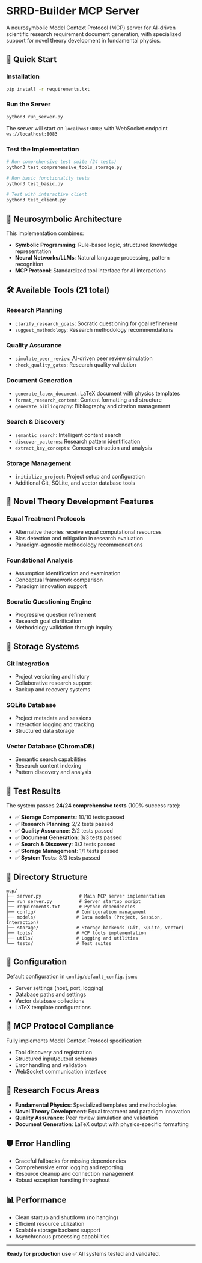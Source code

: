 # SRRD-Builder MCP Server

A neurosymbolic Model Context Protocol (MCP) server for AI-driven scientific research requirement document generation, with specialized support for novel theory development in fundamental physics.

## 🚀 Quick Start

### Installation
```bash
pip install -r requirements.txt
```

### Run the Server
```bash
python3 run_server.py
```
The server will start on `localhost:8083` with WebSocket endpoint `ws://localhost:8083`

### Test the Implementation
```bash
# Run comprehensive test suite (24 tests)
python3 test_comprehensive_tools_storage.py

# Run basic functionality tests
python3 test_basic.py

# Test with interactive client
python3 test_client.py
```

## 🧠 Neurosymbolic Architecture

This implementation combines:
- **Symbolic Programming**: Rule-based logic, structured knowledge representation
- **Neural Networks/LLMs**: Natural language processing, pattern recognition
- **MCP Protocol**: Standardized tool interface for AI interactions

## 🛠️ Available Tools (21 total)

### Research Planning
- `clarify_research_goals`: Socratic questioning for goal refinement
- `suggest_methodology`: Research methodology recommendations

### Quality Assurance  
- `simulate_peer_review`: AI-driven peer review simulation
- `check_quality_gates`: Research quality validation

### Document Generation
- `generate_latex_document`: LaTeX document with physics templates
- `format_research_content`: Content formatting and structure
- `generate_bibliography`: Bibliography and citation management

### Search & Discovery
- `semantic_search`: Intelligent content search
- `discover_patterns`: Research pattern identification  
- `extract_key_concepts`: Concept extraction and analysis

### Storage Management
- `initialize_project`: Project setup and configuration
- Additional Git, SQLite, and vector database tools

## 🔬 Novel Theory Development Features

### Equal Treatment Protocols
- Alternative theories receive equal computational resources
- Bias detection and mitigation in research evaluation
- Paradigm-agnostic methodology recommendations

### Foundational Analysis
- Assumption identification and examination
- Conceptual framework comparison
- Paradigm innovation support

### Socratic Questioning Engine
- Progressive question refinement
- Research goal clarification
- Methodology validation through inquiry

## 💾 Storage Systems

### Git Integration
- Project versioning and history
- Collaborative research support
- Backup and recovery systems

### SQLite Database
- Project metadata and sessions
- Interaction logging and tracking
- Structured data storage

### Vector Database (ChromaDB)
- Semantic search capabilities
- Research content indexing
- Pattern discovery and analysis

## 🧪 Test Results

The system passes **24/24 comprehensive tests** (100% success rate):

- ✅ **Storage Components**: 10/10 tests passed
- ✅ **Research Planning**: 2/2 tests passed  
- ✅ **Quality Assurance**: 2/2 tests passed
- ✅ **Document Generation**: 3/3 tests passed
- ✅ **Search & Discovery**: 3/3 tests passed
- ✅ **Storage Management**: 1/1 tests passed
- ✅ **System Tests**: 3/3 tests passed

## 📁 Directory Structure

```
mcp/
├── server.py              # Main MCP server implementation
├── run_server.py          # Server startup script
├── requirements.txt       # Python dependencies
├── config/               # Configuration management
├── models/               # Data models (Project, Session, Interaction)
├── storage/              # Storage backends (Git, SQLite, Vector)
├── tools/                # MCP tools implementation
├── utils/                # Logging and utilities
└── tests/                # Test suites
```

## 🔧 Configuration

Default configuration in `config/default_config.json`:
- Server settings (host, port, logging)
- Database paths and settings
- Vector database collections
- LaTeX template configurations

## 🔌 MCP Protocol Compliance

Fully implements Model Context Protocol specification:
- Tool discovery and registration
- Structured input/output schemas
- Error handling and validation
- WebSocket communication interface

## 🎯 Research Focus Areas

- **Fundamental Physics**: Specialized templates and methodologies
- **Novel Theory Development**: Equal treatment and paradigm innovation
- **Quality Assurance**: Peer review simulation and validation
- **Document Generation**: LaTeX output with physics-specific formatting

## 🛡️ Error Handling

- Graceful fallbacks for missing dependencies
- Comprehensive error logging and reporting
- Resource cleanup and connection management
- Robust exception handling throughout

## 📊 Performance

- Clean startup and shutdown (no hanging)
- Efficient resource utilization
- Scalable storage backend support
- Asynchronous processing capabilities

---

**Ready for production use** ✅ All systems tested and validated.
